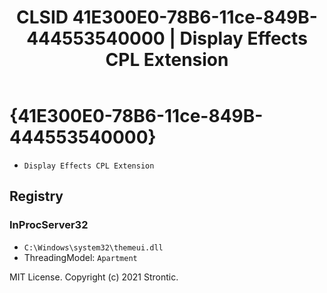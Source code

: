 ﻿---
title: "CLSID 41E300E0-78B6-11ce-849B-444553540000 | Display Effects CPL Extension"
excerpt: What is COM-Object CLSID 41E300E0-78B6-11ce-849B-444553540000?
---

# {41E300E0-78B6-11ce-849B-444553540000}

* `Display Effects CPL Extension`

## Registry


### InProcServer32

* `C:\Windows\system32\themeui.dll`
* ThreadingModel: `Apartment`

MIT License. Copyright (c) 2021 Strontic.


